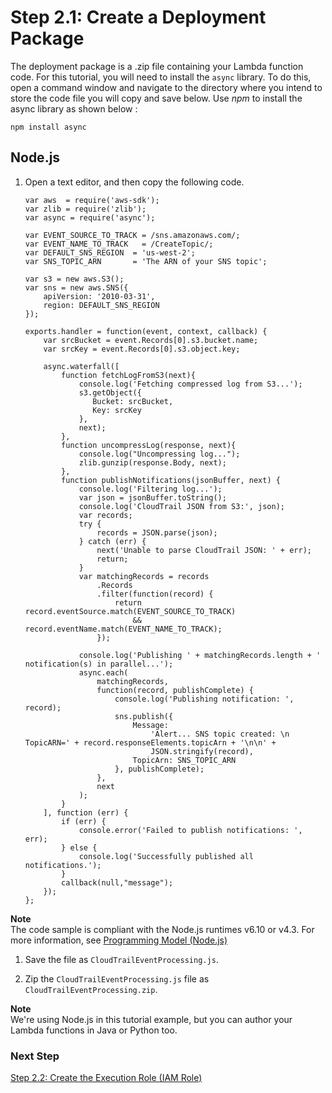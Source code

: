 # Step 2\.1: Create a Deployment Package<a name="with-cloudtrail-example-deployment-pkg"></a>

The deployment package is a \.zip file containing your Lambda function code\. For this tutorial, you will need to install the `async` library\. To do this, open a command window and navigate to the directory where you intend to store the code file you will copy and save below\. Use *npm* to install the async library as shown below :

`npm install async`

## Node\.js<a name="with-cloudtrail-example-deployment-pkg-nodejs"></a>

1. Open a text editor, and then copy the following code\. 

   ```
   var aws  = require('aws-sdk');
   var zlib = require('zlib');
   var async = require('async');
   
   var EVENT_SOURCE_TO_TRACK = /sns.amazonaws.com/;  
   var EVENT_NAME_TO_TRACK   = /CreateTopic/; 
   var DEFAULT_SNS_REGION  = 'us-west-2';
   var SNS_TOPIC_ARN       = 'The ARN of your SNS topic';
   
   var s3 = new aws.S3();
   var sns = new aws.SNS({
       apiVersion: '2010-03-31',
       region: DEFAULT_SNS_REGION
   });
   
   exports.handler = function(event, context, callback) {
       var srcBucket = event.Records[0].s3.bucket.name;
       var srcKey = event.Records[0].s3.object.key;
      
       async.waterfall([
           function fetchLogFromS3(next){
               console.log('Fetching compressed log from S3...');
               s3.getObject({
                  Bucket: srcBucket,
                  Key: srcKey
               },
               next);
           },
           function uncompressLog(response, next){
               console.log("Uncompressing log...");
               zlib.gunzip(response.Body, next);
           },
           function publishNotifications(jsonBuffer, next) {
               console.log('Filtering log...');
               var json = jsonBuffer.toString();
               console.log('CloudTrail JSON from S3:', json);
               var records;
               try {
                   records = JSON.parse(json);
               } catch (err) {
                   next('Unable to parse CloudTrail JSON: ' + err);
                   return;
               }
               var matchingRecords = records
                   .Records
                   .filter(function(record) {
                       return record.eventSource.match(EVENT_SOURCE_TO_TRACK)
                           && record.eventName.match(EVENT_NAME_TO_TRACK);
                   });
                   
               console.log('Publishing ' + matchingRecords.length + ' notification(s) in parallel...');
               async.each(
                   matchingRecords,
                   function(record, publishComplete) {
                       console.log('Publishing notification: ', record);
                       sns.publish({
                           Message:
                               'Alert... SNS topic created: \n TopicARN=' + record.responseElements.topicArn + '\n\n' + 
                               JSON.stringify(record),
                           TopicArn: SNS_TOPIC_ARN
                       }, publishComplete);
                   },
                   next
               );
           }
       ], function (err) {
           if (err) {
               console.error('Failed to publish notifications: ', err);
           } else {
               console.log('Successfully published all notifications.');
           }
           callback(null,"message");
       });
   };
   ```
**Note**  
The code sample is compliant with the Node\.js runtimes v6\.10 or v4\.3\. For more information, see [Programming Model \(Node\.js\)](programming-model.md)

1. Save the file as `CloudTrailEventProcessing.js`\. 

1. Zip the `CloudTrailEventProcessing.js` file as `CloudTrailEventProcessing.zip`\. 

**Note**  
We're using Node\.js in this tutorial example, but you can author your Lambda functions in Java or Python too\.

### Next Step<a name="create-deployment-pkg-nodejs-cloudtrail-next-step"></a>

 [Step 2\.2: Create the Execution Role \(IAM Role\)](with-cloudtrail-example-create-iam-role.md) 